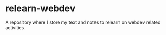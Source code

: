 # relearn-webdev
A repository where I store my text and notes to relearn on webdev related activities. 
